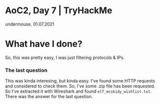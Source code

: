 AoC2, Day 7 | TryHackMe
=====
undermouse, 01.07.2021

# What have I done?
So, this was pretty easy, I was just filtering protocols & IPs.

### The last question
This was kinda interesing, but kinda easy.
I've found some HTTP requests and considered to check them. So, I've some .zip file has been requested. So I've extracted it with Wireshark and found `elf_mcskidy_wishlist.txt`.  
There was the answer for the last question.
